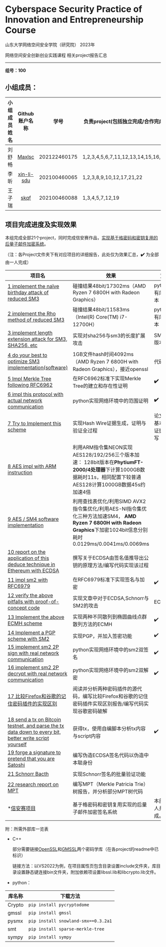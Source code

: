 # Cyberspace Security Practice of Innovation and Entrepreneurship Course

山东大学网络空间安全学院（研究院） 2023年

网络空间安全创新创业实践课程   相关project报告汇总

------

**组号：100**

## 小组成员：

| 小组成员姓名 |                Github账户名称                | 学号         | 负责project(包括独立完成/合作完成) |
| :----------: | :------------------------------------------: | ------------ | ---------------------------------- |
|    刘舒畅    |     [Maxlsc ](https://github.com/Maxlsc)     | 202122460175 | 1,2,3,4,5,6,7,11,12,13,14,15,16,18 |
|     李昕     | [xin-li-sdu ](https://github.com/xin-li-sdu) | 202100460065 | 1,2,3,8,9,10,12,17,21,22           |
|    王子瑞    |       [skqf ](https://github.com/skqf)       | 202100460088 | 1,3,4,5,7,12,19                    |

## 项目完成进度及实现效果

本组完成全部21个project，同时完成信安赛作品，[实现基于格密码和密钥复用的后量子邮件加密系统](https://github.com/Maxlsc/Projects-of-CSPIE/tree/main/Email%20encryption%20system%20based%20on%20post%20quantum%20cryptography%20and%20key%20reuse)。

（注：各Project文件夹下有对应项目的详细报告，此处仅为效果汇总，**✔️** 为全部由一人完成）

| 项目名                                                       | 效果                                                         | 刘舒畅                           | 李昕               | 王子瑞             |
| ------------------------------------------------------------ | ------------------------------------------------------------ | -------------------------------- | ------------------ | ------------------ |
| [1 implement the naïve birthday attack of reduced SM3](https://github.com/Maxlsc/Projects-of-CSPIE/tree/main/Project1) | 碰撞结果48bit/17302ms（AMD Ryzen 7 6800H with Radeon Graphics） | python/自有库C++版本             | 基于gmsslC++版本   | 基于opensslC++版本 |
| [2 implement the Rho method of reduced SM3](https://github.com/Maxlsc/Projects-of-CSPIE/tree/main/Project2) | 碰撞结果48bit/11583ms（Intel(R) Core(TM) i7-12700H）         | python/自有库C++版本             | 基于opensslC++版本 |                    |
| [3 implement length extension attack for SM3, SHA256, etc](https://github.com/Maxlsc/Projects-of-CSPIE/tree/main/Project3) | 实现对sha256与sm3的长度扩展攻击                              | SM3python版本                    | SHA256python版本   |     sm3c++版本               |
| [4 do your best to optimize SM3 implementation(software)](https://github.com/Maxlsc/Projects-of-CSPIE/tree/main/Project4) | 1GB文件hash时间4092ms（AMD Ryzen 7 6800H with Radeon Graphics），接近openssl | 代码编写                         |                    |           gmssl与OpenSSL部分编写         |
| [5 Impl Merkle Tree following RFC6962](https://github.com/Maxlsc/Projects-of-CSPIE/tree/main/Project5) | 在RFC6962标准下实现Merkle Tree的建立和存在性证明             | **✔️**                            |                    |   Python代码编写                 |
| [6 impl this protocol with actual network communication](https://github.com/Maxlsc/Projects-of-CSPIE/tree/main/Project6) | python实现网络环境中的范围证明                               | **✔️**                            |                    |                    |
| [7 Try to Implement this scheme](https://github.com/Maxlsc/Projects-of-CSPIE/tree/main/Project7) | 实现Hash Wire证据生成，证明与验证全过程                      | 论文分析，基本函数与证据生成编写 |                    |      证明与验证部分编写              |
| [8 AES impl with ARM instruction](https://github.com/Maxlsc/Projects-of-CSPIE/tree/main/Project8) | 利用ARM指令集NEON实现AES128/192/256三个版本加速： 128bit版本在**PhytiumFT-2000/4处理器**下计算1000GB数据耗时11s，相同配置下较普通AES128计算1000GB数据45s约加速4倍 |                                  | **✔️**              |                    |
| [9 AES / SM4 software implementation](https://github.com/Maxlsc/Projects-of-CSPIE/tree/main/Project9) | 利用查找表优化/利用SIMD AVX2指令集优化/利用AES-NI指令集优化三种方法加速SM4， **AMD Ryzen 7 6800H with Radeon Graphics**下加密1024bit信息分别耗时0.0129ms/0.0041ms/0.0069ms  |                                  | **✔️**              |                    |
| [10 report on the application of this deduce technique in Ethereum with ECDSA](https://github.com/Maxlsc/Projects-of-CSPIE/tree/main/Project10) | 撰写关于ECDSA由签名值推导出公钥的原理方法/编写代码实现该过程 |                                  | **✔️**              |                    |
| [11 impl sm2 with RFC6979](https://github.com/Maxlsc/Projects-of-CSPIE/tree/main/Project11) | 在RFC6979标准下实现签名与加密                                | ✔️                                |                    |                    |
| [12 verify the above pitfalls with proof-of-concept code](https://github.com/Maxlsc/Projects-of-CSPIE/tree/main/Project12) | 实现文章中对于ECDSA,Schnorr与SM2的攻击                     | ECDSA部分                        | Schnorr部分 |           sm2部分         |
| [13 Implement the above ECMH scheme](https://github.com/Maxlsc/Projects-of-CSPIE/tree/main/Project13) | 实现两种不同散列到椭圆曲线点群散列方法的ECMH                 | ✔️                                |                    |                    |
| [14 Implement a PGP scheme with SM2](https://github.com/Maxlsc/Projects-of-CSPIE/tree/main/Project14) | 实现PGP，并加入签密功能                                      | ✔️                                |                    |                    |
| [15 implement sm2 2P sign with real network communication](https://github.com/Maxlsc/Projects-of-CSPIE/tree/main/Project15) | python实现网络环境中的sm2双签名                              | ✔️                                |                    |                    |
| [16 implement sm2 2P decrypt with real network communication](https://github.com/Maxlsc/Projects-of-CSPIE/tree/main/Project16) | python实现网络环境中的sm2双解密                              | ✔️                                |                    |                    |
| [17 比较Firefox和谷歌的记住密码插件的实现区别](https://github.com/Maxlsc/Projects-of-CSPIE/tree/main/Project17) | 阅读并分析两种密码插件的源代码，编写比较Firefox和谷歌的记住密码插件实现区别报告/编写代码实现谷歌密码破解 |                                  | **✔️**              |                    |
| [18 send a tx on Bitcoin testnet, and parse the tx data down to every bit, better write script yourself](https://github.com/Maxlsc/Projects-of-CSPIE/tree/main/Project18) | 获得tx，使用自编脚本分析tx内容与script内容                   | ✔️                                |                    |                    |
| [19  forge a signature to pretend that you are Satoshi](https://github.com/Maxlsc/Projects-of-CSPIE/tree/main/Project19) |   编写伪造ECDSA签名代码以伪造中本聪身份                                                           |                                  |                    |           **✔️**          |
| [21 Schnorr Bacth](https://github.com/Maxlsc/Projects-of-CSPIE/tree/main/Project21) | 实现Schnorr签名的批量验证功能                                |                                  | **✔️**              |                    |
| [22 research report on MPT](https://github.com/Maxlsc/Projects-of-CSPIE/tree/main/Project22) | 编写MPT（Merkle Patricia Trie）树报告，并分析部分MPT树代码   |                                  | **✔️**              |                    |
| *[信安赛项目](https://github.com/Maxlsc/Projects-of-CSPIE/tree/main/Email%20encryption%20system%20based%20on%20post%20quantum%20cryptography%20and%20key%20reuse) | 基于格密码和密钥复用实现的后量子邮件加密签名系统             | 本部分由三人共同完成。           | ✔️                  | ✔️                  |

附：所需外部库一览表

- C++

  部分需要链接[OpenSSL](https://github.com/openssl/openssl/releases/tag/OpenSSL_1_1_1s)和[GMSSL](https://github.com/guanzhi/GmSSL)两个密码学库（在各project的readme中已标识）

  链接方法：以VS2022为例，在项目属性页包含目录设置include文件夹，库目录设置静态键连接bin文件夹，附加依赖项设置libssl.lib和libcrypto.lib文件。

- python：

| 库名称 | 下载方法                            |
| ------ | ----------------------------------- |
| Crypto | `pip install pycryptodome`          |
| gmssl  | `pip install gmssl`                 |
| pysmx  | `pip install snowland-smx==0.3.2a1` |
| smt    | `pip install sparse-merkle-tree`    |
| sympy  | `pip install sympy`                 |

